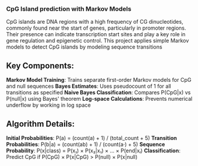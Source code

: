 ### CpG Island prediction with Markov Models
CpG islands are DNA regions with a high frequency of CG dinucleotides, commonly found near the start of genes, particularly in promoter regions. Their presence can indicate transcription start sites and play a key role in gene regulation and epigenetic control. This project applies simple Markov models to detect CpG islands by modeling sequence transitions

## Key Components:

**Markov Model Training**: Trains separate first-order Markov models for CpG and null sequences
**Bayes Estimates**: Uses pseudocount of 1 for all transitions as specified
**Naive Bayes Classification**: Compares P(CpG|x) vs P(null|x) using Bayes' theorem
**Log-space Calculations**: Prevents numerical underflow by working in log space


## Algorithm Details:
**Initial Probabilities**: P(a) = (count(a) + 1) / (total_count + 5)
**Transition Probabilities**: P(b|a) = (count(ab) + 1) / (count(a·) + 5)
**Sequence Probability**: P(x|class) = P(x₁) × P(x₂|x₁) × ... × P(end|xₗ)
**Classification**: Predict CpG if P(CpG) × P(x|CpG) > P(null) × P(x|null)



